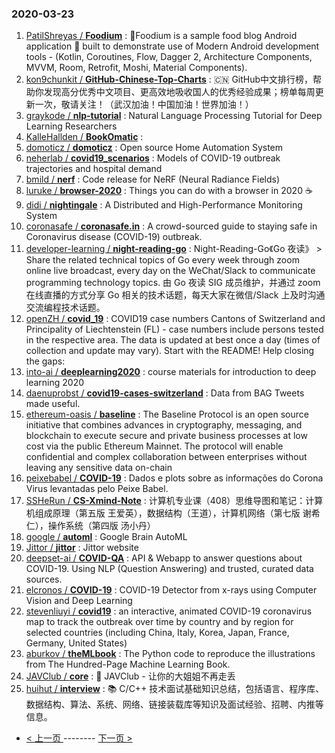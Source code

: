 ### 2020-03-23 
1. [
        PatilShreyas /
**Foodium**](https://github.com/PatilShreyas/Foodium) : 🍲Foodium is a sample food blog Android application 📱 built to demonstrate use of Modern Android development tools - (Kotlin, Coroutines, Flow, Dagger 2, Architecture Components, MVVM, Room, Retrofit, Moshi, Material Components).
1. [
        kon9chunkit /
**GitHub-Chinese-Top-Charts**](https://github.com/kon9chunkit/GitHub-Chinese-Top-Charts) : 🇨🇳 GitHub中文排行榜，帮助你发现高分优秀中文项目、更高效地吸收国人的优秀经验成果；榜单每周更新一次，敬请关注！（武汉加油！中国加油！世界加油！）
1. [
        graykode /
**nlp-tutorial**](https://github.com/graykode/nlp-tutorial) : Natural Language Processing Tutorial for Deep Learning Researchers
1. [
        KalleHallden /
**BookOmatic**](https://github.com/KalleHallden/BookOmatic) : 
1. [
        domoticz /
**domoticz**](https://github.com/domoticz/domoticz) : Open source Home Automation System
1. [
        neherlab /
**covid19_scenarios**](https://github.com/neherlab/covid19_scenarios) : Models of COVID-19 outbreak trajectories and hospital demand
1. [
        bmild /
**nerf**](https://github.com/bmild/nerf) : Code release for NeRF (Neural Radiance Fields)
1. [
        luruke /
**browser-2020**](https://github.com/luruke/browser-2020) : Things you can do with a browser in 2020 ☕️
1. [
        didi /
**nightingale**](https://github.com/didi/nightingale) : A Distributed and High-Performance Monitoring System
1. [
        coronasafe /
**coronasafe.in**](https://github.com/coronasafe/coronasafe.in) : A crowd-sourced guide to staying safe in Coronavirus disease (COVID-19) outbreak.
1. [
        developer-learning /
**night-reading-go**](https://github.com/developer-learning/night-reading-go) : Night-Reading-Go《Go 夜读》 > Share the related technical topics of Go every week through zoom online live broadcast, every day on the WeChat/Slack to communicate programming technology topics. 由 Go 夜读 SIG 成员维护，并通过 zoom 在线直播的方式分享 Go 相关的技术话题，每天大家在微信/Slack 上及时沟通交流编程技术话题。
1. [
        openZH /
**covid_19**](https://github.com/openZH/covid_19) : COVID19 case numbers Cantons of Switzerland and Principality of Liechtenstein (FL) - case numbers include persons tested in the respective area. The data is updated at best once a day (times of collection and update may vary). Start with the README! Help closing the gaps:
1. [
        into-ai /
**deeplearning2020**](https://github.com/into-ai/deeplearning2020) : course materials for introduction to deep learning 2020
1. [
        daenuprobst /
**covid19-cases-switzerland**](https://github.com/daenuprobst/covid19-cases-switzerland) : Data from BAG Tweets made useful.
1. [
        ethereum-oasis /
**baseline**](https://github.com/ethereum-oasis/baseline) : The Baseline Protocol is an open source initiative that combines advances in cryptography, messaging, and blockchain to execute secure and private business processes at low cost via the public Ethereum Mainnet. The protocol will enable confidential and complex collaboration between enterprises without leaving any sensitive data on-chain
1. [
        peixebabel /
**COVID-19**](https://github.com/peixebabel/COVID-19) : Dados e plots sobre as informações do Corona Virus levantadas pelo Peixe Babel.
1. [
        SSHeRun /
**CS-Xmind-Note**](https://github.com/SSHeRun/CS-Xmind-Note) : 计算机专业课（408）思维导图和笔记：计算机组成原理（第五版 王爱英），数据结构（王道），计算机网络（第七版 谢希仁），操作系统（第四版 汤小丹）
1. [
        google /
**automl**](https://github.com/google/automl) : Google Brain AutoML
1. [
        Jittor /
**jittor**](https://github.com/Jittor/jittor) : Jittor website
1. [
        deepset-ai /
**COVID-QA**](https://github.com/deepset-ai/COVID-QA) : API & Webapp to answer questions about COVID-19. Using NLP (Question Answering) and trusted, curated data sources.
1. [
        elcronos /
**COVID-19**](https://github.com/elcronos/COVID-19) : COVID-19 Detector from x-rays using Computer Vision and Deep Learning
1. [
        stevenliuyi /
**covid19**](https://github.com/stevenliuyi/covid19) : an interactive, animated COVID-19 coronavirus map to track the outbreak over time by country and by region for selected countries (including China, Italy, Korea, Japan, France, Germany, United States)
1. [
        aburkov /
**theMLbook**](https://github.com/aburkov/theMLbook) : The Python code to reproduce the illustrations from The Hundred-Page Machine Learning Book.
1. [
        JAVClub /
**core**](https://github.com/JAVClub/core) : 🔞 JAVClub - 让你的大姐姐不再走丢
1. [
        huihut /
**interview**](https://github.com/huihut/interview) : 📚 C/C++ 技术面试基础知识总结，包括语言、程序库、数据结构、算法、系统、网络、链接装载库等知识及面试经验、招聘、内推等信息。 

- [ < 上一页 ](https://github.com/able8/github-trending-daily-record/blob/master/2020-03-22.md) -------- [ 下一页 > ](https://github.com/able8/github-trending-daily-record/blob/master/2020-03-24.md)